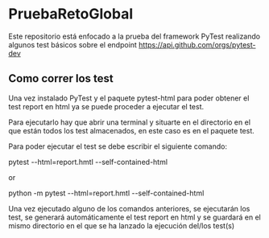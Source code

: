 # PruebaRetoGlobal
Este repositorio está enfocado a la prueba del framework PyTest realizando algunos test básicos sobre el endpoint https://api.github.com/orgs/pytest-dev

## Como correr los test
Una vez instalado PyTest y el paquete pytest-html para poder obtener el test report en html ya se puede proceder a ejecutar el test.

Para ejecutarlo hay que abrir una terminal y situarte en el directorio en el que están todos los test almacenados, en este caso es en el paquete test.

Para poder ejecutar el test se debe escribir el siguiente comando:

pytest --html=report.hmtl --self-contained-html

or

python -m pytest --html=report.hmtl --self-contained-html

Una vez ejecutado alguno de los comandos anteriores, se ejecutarán los test, se generará automáticamente el test report en html y se guardará en el mismo directorio
en el que se ha lanzado la ejecución del/los test(s)
